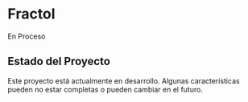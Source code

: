 # Fractol

En Proceso

## Estado del Proyecto
Este proyecto está actualmente en desarrollo. Algunas características pueden no estar completas o pueden cambiar en el futuro.
